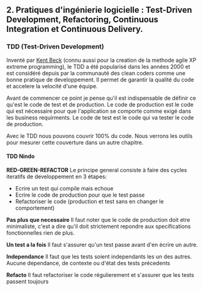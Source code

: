 
## 2. Pratiques d'ingénierie logicielle : Test-Driven Development, Refactoring, Continuous Integration et Continuous Delivery.


### TDD (Test-Driven Development)

Inventé par [Kent Beck](https://fr.wikipedia.org/wiki/Kent_Beck) (connu aussi pour la creation de la methode agile XP extreme programming), le TDD a été popularisé dans les années 2000 et est considéré depuis par la communauté des clean coders comme une bonne pratique de developpement. Il permet de garantir la qualité du code et accelere la velocité d'une équipe.

Avant de commencer ce point je pense qu'il est indispensable de définir ce qu'est le code de test et de production. 
Le code de production est le code qui est nécessaire pour que l'application se comporte comme exigé dans les business requirments.
Le code de test est le code qui va tester le code de production.

Avec le TDD nous pouvons couvrir 100% du code. Nous verrons les outils pour mesurer cette couverture dans un autre chapitre.

#### TDD Nindo

**RED-GREEN-REFACTOR** Le principe general consiste à faire des cycles iteratifs de developpement en 3 étapes:
  - Ecrire un test qui compile mais echoue
  - Ecrire le code de production pour que le test passe
  - Refactoriser le code (production et test sans en changer le comportement)

**Pas plus que necessaire** Il faut noter que le code de production doit etre minimaliste, c'est a dire qu'il doit strictement repondre aux specifications fonctionnelles rien de plus.

**Un test a la fois** Il faut s'assurer qu'un test passe avant d'en écrire un autre.

**Independance** Il faut que les tests soient independants les un des autres. Aucune dependance, de contexte ou d'état des tests précedents

**Refacto** Il faut refactoriser le code régulierement et s'assurer que les tests passent toujours

